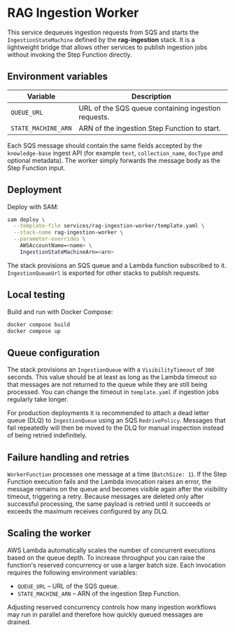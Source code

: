 # RAG Ingestion Worker

This service dequeues ingestion requests from SQS and starts the
`IngestionStateMachine` defined by the **rag-ingestion** stack. It is a
lightweight bridge that allows other services to publish ingestion jobs without
invoking the Step Function directly.

## Environment variables

| Variable | Description |
|----------|-------------|
| `QUEUE_URL` | URL of the SQS queue containing ingestion requests. |
| `STATE_MACHINE_ARN` | ARN of the ingestion Step Function to start. |

Each SQS message should contain the same fields accepted by the
`knowledge-base` ingest API (for example `text`, `collection_name`, `docType`
and optional metadata). The worker simply forwards the message body as the Step
Function input.

## Deployment

Deploy with SAM:

```bash
sam deploy \
  --template-file services/rag-ingestion-worker/template.yaml \
  --stack-name rag-ingestion-worker \
  --parameter-overrides \
    AWSAccountName=<name> \
    IngestionStateMachineArn=<arn>
```

The stack provisions an SQS queue and a Lambda function subscribed to it.
`IngestionQueueUrl` is exported for other stacks to publish requests.

## Local testing

Build and run with Docker Compose:

```bash
docker compose build
docker compose up
```

## Queue configuration

The stack provisions an `IngestionQueue` with a `VisibilityTimeout` of
`300` seconds. This value should be at least as long as the Lambda timeout
so that messages are not returned to the queue while they are still being
processed. You can change the timeout in `template.yaml` if ingestion jobs
regularly take longer.

For production deployments it is recommended to attach a dead letter queue
(DLQ) to `IngestionQueue` using an SQS `RedrivePolicy`. Messages that fail
repeatedly will then be moved to the DLQ for manual inspection instead of
being retried indefinitely.

## Failure handling and retries

`WorkerFunction` processes one message at a time (`BatchSize: 1`). If the
Step Function execution fails and the Lambda invocation raises an error, the
message remains on the queue and becomes visible again after the visibility
timeout, triggering a retry. Because messages are deleted only after
successful processing, the same payload is retried until it succeeds or
exceeds the maximum receives configured by any DLQ.

## Scaling the worker

AWS Lambda automatically scales the number of concurrent executions based on
the queue depth. To increase throughput you can raise the function's reserved
concurrency or use a larger batch size. Each invocation requires the
following environment variables:

- `QUEUE_URL` – URL of the SQS queue.
- `STATE_MACHINE_ARN` – ARN of the ingestion Step Function.

Adjusting reserved concurrency controls how many ingestion workflows may run
in parallel and therefore how quickly queued messages are drained.
